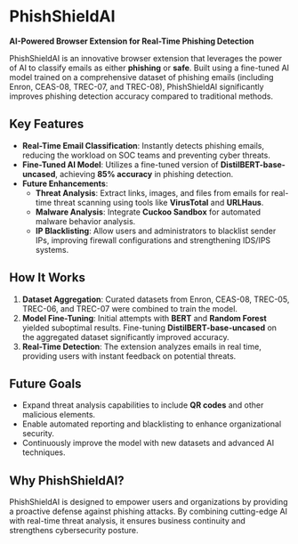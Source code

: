 # PhishShieldAI  
**AI-Powered Browser Extension for Real-Time Phishing Detection**  

PhishShieldAI is an innovative browser extension that leverages the power of AI to classify emails as either **phishing** or **safe**. Built using a fine-tuned AI model trained on a comprehensive dataset of phishing emails (including Enron, CEAS-08, TREC-07, and TREC-08), PhishShieldAI significantly improves phishing detection accuracy compared to traditional methods.  

## Key Features  
- **Real-Time Email Classification**: Instantly detects phishing emails, reducing the workload on SOC teams and preventing cyber threats.  
- **Fine-Tuned AI Model**: Utilizes a fine-tuned version of **DistilBERT-base-uncased**, achieving **85% accuracy** in phishing detection.  
- **Future Enhancements**:  
  - **Threat Analysis**: Extract links, images, and files from emails for real-time threat scanning using tools like **VirusTotal** and **URLHaus**.  
  - **Malware Analysis**: Integrate **Cuckoo Sandbox** for automated malware behavior analysis.  
  - **IP Blacklisting**: Allow users and administrators to blacklist sender IPs, improving firewall configurations and strengthening IDS/IPS systems.  

## How It Works  
1. **Dataset Aggregation**: Curated datasets from Enron, CEAS-08, TREC-05, TREC-06, and TREC-07 were combined to train the model.  
2. **Model Fine-Tuning**: Initial attempts with **BERT** and **Random Forest** yielded suboptimal results. Fine-tuning **DistilBERT-base-uncased** on the aggregated dataset significantly improved accuracy.  
3. **Real-Time Detection**: The extension analyzes emails in real time, providing users with instant feedback on potential threats.  

## Future Goals  
- Expand threat analysis capabilities to include **QR codes** and other malicious elements.  
- Enable automated reporting and blacklisting to enhance organizational security.  
- Continuously improve the model with new datasets and advanced AI techniques.  

## Why PhishShieldAI?  
PhishShieldAI is designed to empower users and organizations by providing a proactive defense against phishing attacks. By combining cutting-edge AI with real-time threat analysis, it ensures business continuity and strengthens cybersecurity posture.
